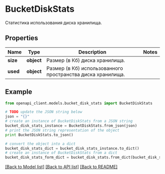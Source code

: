 # BucketDiskStats

Статистика использования диска хранилища.

## Properties
Name | Type | Description | Notes
------------ | ------------- | ------------- | -------------
**size** | **object** | Размер (в Кб) диска хранилища. | 
**used** | **object** | Размер (в Кб) использованного пространства диска хранилища. | 

## Example

```python
from openapi_client.models.bucket_disk_stats import BucketDiskStats

# TODO update the JSON string below
json = "{}"
# create an instance of BucketDiskStats from a JSON string
bucket_disk_stats_instance = BucketDiskStats.from_json(json)
# print the JSON string representation of the object
print BucketDiskStats.to_json()

# convert the object into a dict
bucket_disk_stats_dict = bucket_disk_stats_instance.to_dict()
# create an instance of BucketDiskStats from a dict
bucket_disk_stats_form_dict = bucket_disk_stats.from_dict(bucket_disk_stats_dict)
```
[[Back to Model list]](../README.md#documentation-for-models) [[Back to API list]](../README.md#documentation-for-api-endpoints) [[Back to README]](../README.md)


